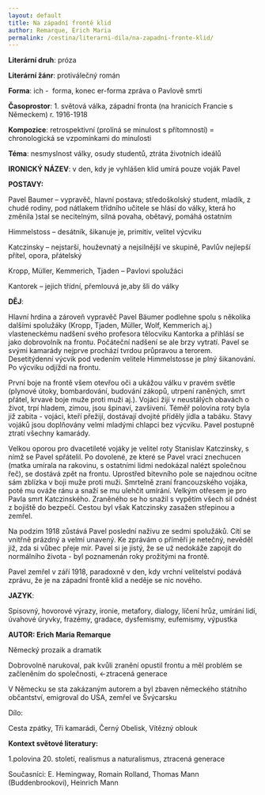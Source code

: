 ```yaml
---
layout: default
title: Na západní frontě klid
author: Remarque, Erich Maria
permalink: /cestina/literarni-dila/na-zapadni-fronte-klid/
---
```


**Literární druh**: próza

**Literární žánr**: protiválečný román

**Forma**: ich -  forma, konec er-forma zpráva o Pavlově smrti

**Časoprostor**: 1. světová válka, západní fronta (na hranicích Francie s Německem) r. 1916-1918

**Kompozice**: retrospektivní (prolíná se minulost s přítomností) = chronologická se vzpomínkami do minulosti

**Téma**: nesmyslnost války, osudy studentů, ztráta životních ideálů

**IRONICKÝ NÁZEV**: v den, kdy je vyhlášen klid umírá pouze voják Pavel

**POSTAVY:**

Pavel Baumer – vypravěč, hlavní postava; středoškolský student, mladík, z chudé rodiny, pod nátlakem třídního učitele se hlásí do války, která ho změnila )stal se necitelným, silná povaha, obětavý, pomáhá ostatním

Himmelstoss – desátník, šikanuje je, primitiv, velitel výcviku

Katczinsky – nejstarší, houževnatý a nejsilnější ve skupině, Pavlův nejlepší přítel, opora, přátelský

Kropp, Müller, Kemmerich, Tjaden – Pavlovi spolužáci

Kantorek – jejich třídní, přemlouvá je,aby šli do války

**DĚJ**:

Hlavní hrdina a zároveň vypravěč Pavel Bäumer podlehne spolu s několika dalšími spolužáky (Kropp, Tjaden, Müller, Wolf, Kemmerich aj.) vlasteneckému nadšení svého profesora tělocviku Kantorka a přihlásí se jako dobrovolník na frontu. Počáteční nadšení se ale brzy vytratí. Pavel se svými kamarády nejprve prochází tvrdou průpravou a terorem. Desetitýdenní výcvik pod vedením velitele Himmelstosse je plný šikanování. Po výcviku odjíždí na frontu.

První boje na frontě všem otevřou oči a ukážou válku v pravém světle (plynové útoky, bombardování, budování zákopů, utrpení raněných, smrt přátel, krvavé boje muže proti muži aj.). Vojáci žijí v neustálých obavách o život, trpí hladem, zimou, jsou špinaví, zavšivení. Téměř polovina roty byla již zabita - vojáci, kteří přežijí, dostávají dvojité příděly jídla a tabáku. Stavy vojáků jsou doplňovány velmi mladými chlapci bez výcviku. Pavel postupně ztratí všechny kamarády.

Velkou oporou pro dvacetileté vojáky je velitel roty Stanislav Katczinsky, s nímž se Pavel spřátelil. Po dovolené, ze které se Pavel vrací znechucen (matka umírala na rakovinu, s ostatními lidmi nedokázal nalézt společnou řeč), se dostává zpět na frontu. Uprostřed bitevního pole se najednou ocitne sám zblízka v boji muže proti muži. Smrtelně zraní francouzského vojáka, poté mu ováže ránu a snaží se mu ulehčit umírání. Velkým otřesem je pro Pavla smrt Katczinského. Zraněného se ho snažil s vypětím všech sil odnést z bojiště do bezpečí. Cestou byl však Katczinsky zasažen střepinou a zemřel.

Na podzim 1918 zůstává Pavel poslední naživu ze sedmi spolužáků. Cítí se vnitřně prázdný a velmi unavený. Ke zprávám o příměří je netečný, nevěděl již, zda si vůbec přeje mír. Pavel si je jistý, že se už nedokáže zapojit do normálního života - byl poznamenán roky prožitými na frontě.

Pavel zemřel v září 1918, paradoxně v den, kdy vrchní velitelství podává zprávu, že je na západní frontě klid a neděje se nic nového.

**JAZYK**:

Spisovný, hovorové výrazy, ironie, metafory, dialogy, líčení hrůz, umírání lidí, úvahové úryvky, frazémy, gradace, dysfemismy, eufemismy, výpustka

**AUTOR: Erich Maria Remarque**

Německý prozaik a dramatik

Dobrovolně narukoval, pak kvůli zranění opustil frontu a měl problém se začleněním do společnosti, <-ztracená generace

V Německu se sta zakázaným autorem a byl zbaven německého státního občantství, emigroval do USA, zemřel ve Švýcarsku

Dílo:

Cesta zpátky, Tři kamarádi, Černý Obelisk, Vítězný oblouk

**Kontext světové literatury:**

1\.polovina 20. století, realismus a naturalismus, ztracená generace

Současníci: E. Hemingway, Romain Rolland, Thomas Mann (Buddenbrookovi), Heinrich Mann
